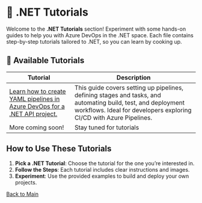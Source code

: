 # 📘 .NET Tutorials

Welcome to the **.NET Tutorials** section! Experiment with some hands-on guides to help you with Azure DevOps in the .NET space. Each file contains step-by-step tutorials tailored to .NET, so you can learn by cooking up.


## 📂 Available Tutorials

| Tutorial | Description |
|------------|-------------|
| [Learn how to create YAML pipelines in Azure DevOps for a .NET API project.](dotnet/README.md) | This guide covers setting up pipelines, defining stages and tasks, and automating build, test, and deployment workflows. Ideal for developers exploring CI/CD with Azure Pipelines. |
| More coming soon! | Stay tuned for tutorials |


## How to Use These Tutorials

1. **Pick a .NET Tutorial**: Choose the tutorial for the one you’re interested in.
2. **Follow the Steps**: Each tutorial includes clear instructions and images.
3. **Experiment**: Use the provided examples to build and deploy your own projects.

[Back to Main](../README.md#table-of-contents)